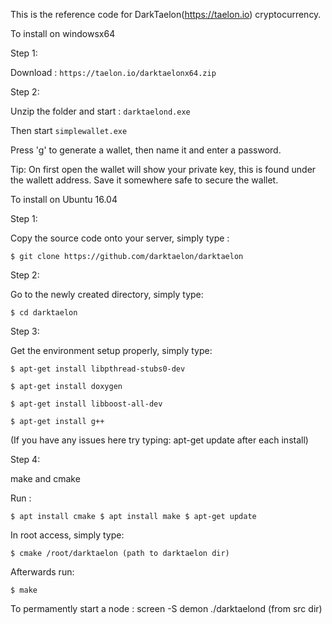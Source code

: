This is the reference code for DarkTaelon(https://taelon.io) cryptocurrency.

To install on windowsx64

Step 1:

Download : ``` https://taelon.io/darktaelonx64.zip ```

Step 2:

Unzip the folder and start : ``` darktaelond.exe ```

Then start ``` simplewallet.exe ```

Press 'g' to generate a wallet, then name it and enter a password.

Tip: On first open the wallet will show your private key, this is found under the wallett address. Save it somewhere safe to secure the wallet.

To install on Ubuntu 16.04

Step 1:

Copy the source code onto your server, simply type :

```$ git clone https://github.com/darktaelon/darktaelon```

Step 2:

Go to the newly created directory, simply type:

```$ cd darktaelon```

Step 3:

Get the environment setup properly, simply type:

```$ apt-get install libpthread-stubs0-dev```

```$ apt-get install doxygen```

```$ apt-get install libboost-all-dev```

```$ apt-get install g++```

(If you have any issues here try typing: apt-get update after each install)

Step 4:

make and cmake

Run :

```$ apt install cmake $ apt install make $ apt-get update```

In root access, simply type:

```$ cmake /root/darktaelon (path to darktaelon dir)```

Afterwards run:

```$ make```

To permamently start a node : screen -S demon ./darktaelond (from src dir)

